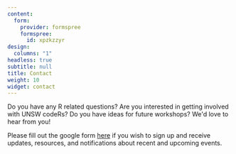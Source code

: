 ```yaml
---
content:
  form:
    provider: formspree
    formspree:
      id: xpzkzzyr
design:
  columns: "1"
headless: true
subtitle: null
title: Contact
weight: 10
widget: contact
---
```


Do you have any R related questions? Are you interested in getting involved with UNSW codeRs? Do you have ideas for future workshops? We'd love to hear from you! 

Please fill out the google form [here](https://forms.gle/hVWDjh8rSCpumjtW6) if you wish to sign up and receive updates, resources, and notifications about recent and upcoming events. 
